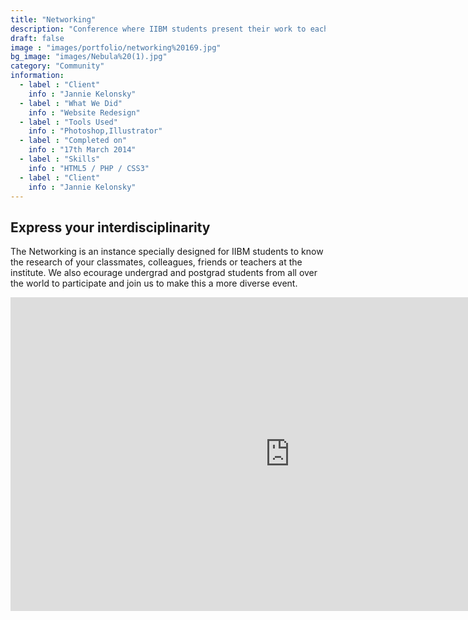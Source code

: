 ```yaml
---
title: "Networking"
description: "Conference where IIBM students present their work to each other"
draft: false
image : "images/portfolio/networking%20169.jpg"
bg_image: "images/Nebula%20(1).jpg"
category: "Community"
information:
  - label : "Client"
    info : "Jannie Kelonsky"
  - label : "What We Did"
    info : "Website Redesign"
  - label : "Tools Used"
    info : "Photoshop,Illustrator"
  - label : "Completed on"
    info : "17th March 2014"
  - label : "Skills"
    info : "HTML5 / PHP / CSS3"
  - label : "Client"
    info : "Jannie Kelonsky"
---
```


## Express your interdisciplinarity

The Networking is an instance specially designed for IIBM students to know the research of your classmates, colleagues, friends or teachers at the institute.
We also ecourage undergrad and postgrad students from all over the world to participate and join us to make this a more diverse event.

<iframe width="893" height="502" src="https://www.youtube.com/embed/KxCcJ1k_YhU" title="YouTube video player" frameborder="0" allow="accelerometer; autoplay; clipboard-write; encrypted-media; gyroscope; picture-in-picture" allowfullscreen></iframe>


